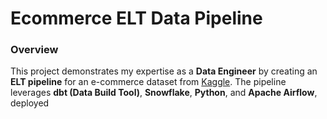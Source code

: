 # Ecommerce ELT Data Pipeline
### Overview
This project demonstrates my expertise as a **Data Engineer** by creating an **ELT pipeline** for an e-commerce dataset from [Kaggle](https://www.kaggle.com/datasets/olistbr/brazilian-ecommerce?select=olist_products_dataset.csv). The pipeline leverages **dbt (Data Build Tool)**, **Snowflake**, **Python**, and **Apache Airflow**, deployed
